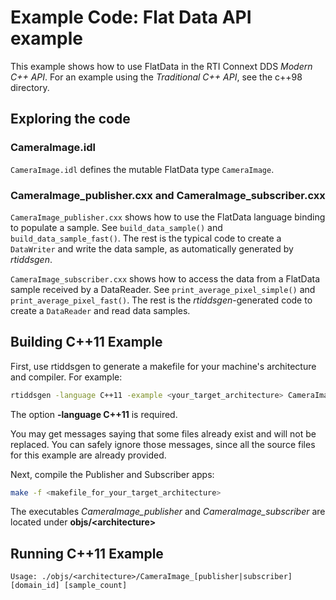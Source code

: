 # Example Code: Flat Data API example

This example shows how to use FlatData in the RTI Connext DDS _Modern C++ API_.
For an example using the _Traditional C++ API_, see the c++98 directory.

## Exploring the code

### CameraImage.idl

`CameraImage.idl` defines the mutable FlatData type `CameraImage`.

### CameraImage_publisher.cxx and CameraImage_subscriber.cxx

`CameraImage_publisher.cxx` shows how to use the FlatData language binding to
populate a sample. See `build_data_sample()` and `build_data_sample_fast()`. The
rest is the typical code to create a `DataWriter` and write the data sample, as
automatically generated by *rtiddsgen*.

`CameraImage_subscriber.cxx` shows how to access the data from a FlatData sample
received by a DataReader. See `print_average_pixel_simple()` and
`print_average_pixel_fast()`. The rest is the *rtiddsgen*-generated code to
create a `DataReader` and read data samples.

## Building C++11 Example

First, use rtiddsgen to generate a makefile for your machine's architecture and
compiler. For example:

```bash
rtiddsgen -language C++11 -example <your_target_architecture> CameraImage.idl
```

The option **-language C++11** is required.

You may get messages saying that some files already exist and will not be
replaced. You can safely ignore those messages, since all the source files for
this example are already provided.

Next, compile the Publisher and Subscriber apps:

```bash
make -f <makefile_for_your_target_architecture>
```

The executables *CameraImage_publisher* and *CameraImage_subscriber* are located
under **objs/\<architecture\>**

## Running C++11 Example

```plaintext
Usage: ./objs/<architecture>/CameraImage_[publisher|subscriber] [domain_id] [sample_count]
```
